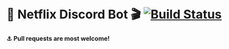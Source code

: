 # 🍿 Netflix Discord Bot 🎬 [![Build Status](https://travis-ci.org/tejasrsuthar/Netflix-Discord-Bot.svg?branch=master)](https://travis-ci.org/tejasrsuthar/Netflix-Discord-Bot)

#### :anchor:  Pull requests are most welcome!